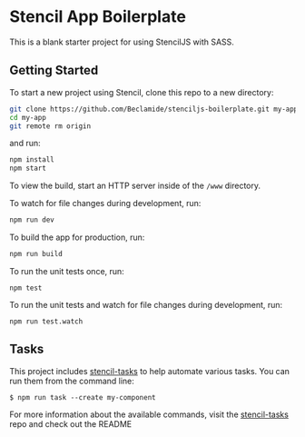 # Stencil App Boilerplate

This is a blank starter project for using StencilJS with SASS.


## Getting Started

To start a new project using Stencil, clone this repo to a new directory:

```bash
git clone https://github.com/Beclamide/stenciljs-boilerplate.git my-app
cd my-app
git remote rm origin
```

and run:

```bash
npm install
npm start
```

To view the build, start an HTTP server inside of the `/www` directory.

To watch for file changes during development, run:

```bash
npm run dev
```

To build the app for production, run:

```bash
npm run build
```

To run the unit tests once, run:

```
npm test
```

To run the unit tests and watch for file changes during development, run:

```
npm run test.watch
```


## Tasks

This project includes [stencil-tasks](https://github.com/Beclamide/stencil-tasks) to help automate various tasks. You can run them from the command line:

```
$ npm run task --create my-component
```

For more information about the available commands, visit the [stencil-tasks](https://github.com/Beclamide/stencil-tasks) repo and check out the README

